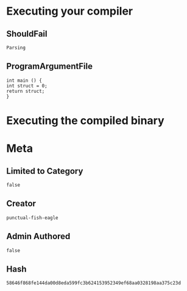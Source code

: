 # Executing your compiler

## ShouldFail

```
Parsing
```

## ProgramArgumentFile

```
int main () {
int struct = 0;
return struct;
}
```

# Executing the compiled binary

# Meta

## Limited to Category

```
false
```

## Creator

```
punctual-fish-eagle
```

## Admin Authored

```
false
```

## Hash

```
58646f868fe144da00d8eda599fc3b624153952349ef68aa0328198aa375c23d
```
